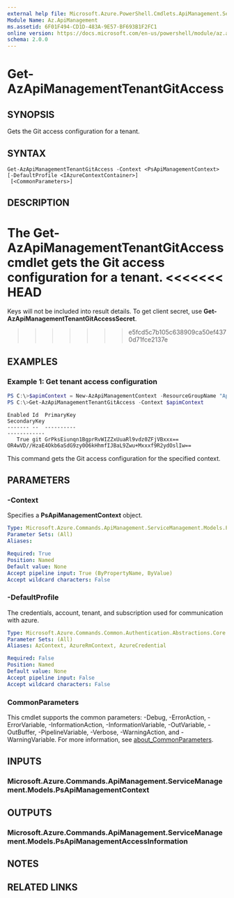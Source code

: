 ```yaml
---
external help file: Microsoft.Azure.PowerShell.Cmdlets.ApiManagement.ServiceManagement.dll-Help.xml
Module Name: Az.ApiManagement
ms.assetid: 6F01F494-CD1D-483A-9E57-BF693B1F2FC1
online version: https://docs.microsoft.com/en-us/powershell/module/az.apimanagement/get-azapimanagementtenantgitaccess
schema: 2.0.0
---
```


# Get-AzApiManagementTenantGitAccess

## SYNOPSIS
Gets the Git access configuration for a tenant.

## SYNTAX

```
Get-AzApiManagementTenantGitAccess -Context <PsApiManagementContext> [-DefaultProfile <IAzureContextContainer>]
 [<CommonParameters>]
```

## DESCRIPTION
The **Get-AzApiManagementTenantGitAccess** cmdlet gets the Git access configuration for a tenant.
<<<<<<< HEAD
=======
Keys will not be included into result details. To get client secret, use **Get-AzApiManagementTenantGitAccessSecret**.
>>>>>>> e5fcd5c7b105c638909ca50ef4370d71fce2137e

## EXAMPLES

### Example 1: Get tenant access configuration
```powershell
PS C:\>$apimContext = New-AzApiManagementContext -ResourceGroupName "Api-Default-WestUS" -ServiceName "contoso"
PS C:\>Get-AzApiManagementTenantGitAccess -Context $apimContext
```

```
Enabled Id  PrimaryKey                                                                               SecondaryKey
------- --  ----------                                                                               ------------
   True git GrPksEiunqn1BgprRvWIZZxUuaRl9vdz0ZFjVBxxx==             OR4wVD//HzaE4Okb6aSdG9zy0O6kHhmfIJBaL9Zwu+Mxxxf9R2ydOslIw==
```

This command gets the Git access configuration for the specified context.

## PARAMETERS

### -Context
Specifies a **PsApiManagementContext** object.

```yaml
Type: Microsoft.Azure.Commands.ApiManagement.ServiceManagement.Models.PsApiManagementContext
Parameter Sets: (All)
Aliases:

Required: True
Position: Named
Default value: None
Accept pipeline input: True (ByPropertyName, ByValue)
Accept wildcard characters: False
```

### -DefaultProfile
The credentials, account, tenant, and subscription used for communication with azure.

```yaml
Type: Microsoft.Azure.Commands.Common.Authentication.Abstractions.Core.IAzureContextContainer
Parameter Sets: (All)
Aliases: AzContext, AzureRmContext, AzureCredential

Required: False
Position: Named
Default value: None
Accept pipeline input: False
Accept wildcard characters: False
```

### CommonParameters
This cmdlet supports the common parameters: -Debug, -ErrorAction, -ErrorVariable, -InformationAction, -InformationVariable, -OutVariable, -OutBuffer, -PipelineVariable, -Verbose, -WarningAction, and -WarningVariable. For more information, see [about_CommonParameters](http://go.microsoft.com/fwlink/?LinkID=113216).

## INPUTS

### Microsoft.Azure.Commands.ApiManagement.ServiceManagement.Models.PsApiManagementContext

## OUTPUTS

### Microsoft.Azure.Commands.ApiManagement.ServiceManagement.Models.PsApiManagementAccessInformation

## NOTES

## RELATED LINKS
